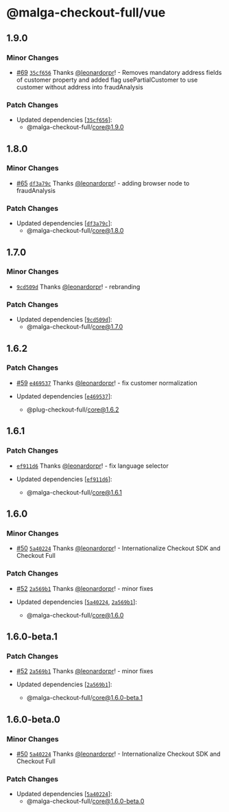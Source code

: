 # @malga-checkout-full/vue

## 1.9.0

### Minor Changes

- [#69](https://github.com/plughacker/malga-checkout/pull/69) [`35cf656`](https://github.com/plughacker/malga-checkout/commit/35cf65666ff8029c2bf7568e009f32fb4b537893) Thanks [@leonardorpr](https://github.com/leonardorpr)! - Removes mandatory address fields of customer property and added flag usePartialCustomer to use customer without address into fraudAnalysis

### Patch Changes

- Updated dependencies [[`35cf656`](https://github.com/plughacker/malga-checkout/commit/35cf65666ff8029c2bf7568e009f32fb4b537893)]:
  - @malga-checkout-full/core@1.9.0

## 1.8.0

### Minor Changes

- [#65](https://github.com/plughacker/malga-checkout/pull/65) [`df3a79c`](https://github.com/plughacker/malga-checkout/commit/df3a79c55fc43dd3be932f394e7b2c6a85905d3a) Thanks [@leonardorpr](https://github.com/leonardorpr)! - adding browser node to fraudAnalysis

### Patch Changes

- Updated dependencies [[`df3a79c`](https://github.com/plughacker/malga-checkout/commit/df3a79c55fc43dd3be932f394e7b2c6a85905d3a)]:
  - @malga-checkout-full/core@1.8.0

## 1.7.0

### Minor Changes

- [`9cd509d`](https://github.com/plughacker/plug-checkout/commit/9cd509dc828d7e9ec3687ae2b01ce34c2bb6d5d9) Thanks [@leonardorpr](https://github.com/leonardorpr)! - rebranding

### Patch Changes

- Updated dependencies [[`9cd509d`](https://github.com/plughacker/plug-checkout/commit/9cd509dc828d7e9ec3687ae2b01ce34c2bb6d5d9)]:
  - @malga-checkout-full/core@1.7.0

## 1.6.2

### Patch Changes

- [#59](https://github.com/plughacker/plug-checkout/pull/59) [`e469537`](https://github.com/plughacker/plug-checkout/commit/e469537d74be00c74515fc6d62e69a5870ac0311) Thanks [@leonardorpr](https://github.com/leonardorpr)! - fix customer normalization

- Updated dependencies [[`e469537`](https://github.com/plughacker/plug-checkout/commit/e469537d74be00c74515fc6d62e69a5870ac0311)]:
  - @plug-checkout-full/core@1.6.2

## 1.6.1

### Patch Changes

- [`ef911d6`](https://github.com/plughacker/malga-checkout/commit/ef911d640079ba75e70a279f4ee40f555a5fbf54) Thanks [@leonardorpr](https://github.com/leonardorpr)! - fix language selector

- Updated dependencies [[`ef911d6`](https://github.com/plughacker/malga-checkout/commit/ef911d640079ba75e70a279f4ee40f555a5fbf54)]:
  - @malga-checkout-full/core@1.6.1

## 1.6.0

### Minor Changes

- [#50](https://github.com/plughacker/malga-checkout/pull/50) [`5a40224`](https://github.com/plughacker/malga-checkout/commit/5a4022433d15acd95461032b313be5048d85c158) Thanks [@leonardorpr](https://github.com/leonardorpr)! - Internationalize Checkout SDK and Checkout Full

### Patch Changes

- [#52](https://github.com/plughacker/malga-checkout/pull/52) [`2a569b1`](https://github.com/plughacker/malga-checkout/commit/2a569b1ce30b59abc996c012f3f70953dc6aea2a) Thanks [@leonardorpr](https://github.com/leonardorpr)! - minor fixes

- Updated dependencies [[`5a40224`](https://github.com/plughacker/malga-checkout/commit/5a4022433d15acd95461032b313be5048d85c158), [`2a569b1`](https://github.com/plughacker/malga-checkout/commit/2a569b1ce30b59abc996c012f3f70953dc6aea2a)]:
  - @malga-checkout-full/core@1.6.0

## 1.6.0-beta.1

### Patch Changes

- [#52](https://github.com/plughacker/malga-checkout/pull/52) [`2a569b1`](https://github.com/plughacker/malga-checkout/commit/2a569b1ce30b59abc996c012f3f70953dc6aea2a) Thanks [@leonardorpr](https://github.com/leonardorpr)! - minor fixes

- Updated dependencies [[`2a569b1`](https://github.com/plughacker/malga-checkout/commit/2a569b1ce30b59abc996c012f3f70953dc6aea2a)]:
  - @malga-checkout-full/core@1.6.0-beta.1

## 1.6.0-beta.0

### Minor Changes

- [#50](https://github.com/plughacker/malga-checkout/pull/50) [`5a40224`](https://github.com/plughacker/malga-checkout/commit/5a4022433d15acd95461032b313be5048d85c158) Thanks [@leonardorpr](https://github.com/leonardorpr)! - Internationalize Checkout SDK and Checkout Full

### Patch Changes

- Updated dependencies [[`5a40224`](https://github.com/plughacker/malga-checkout/commit/5a4022433d15acd95461032b313be5048d85c158)]:
  - @malga-checkout-full/core@1.6.0-beta.0
